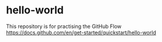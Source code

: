 # hello-world
This repository is for practising the GitHub Flow
https://docs.github.com/en/get-started/quickstart/hello-world
